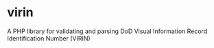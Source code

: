 # virin
A PHP library for validating and parsing DoD Visual Information Record Identification Number (VIRIN)
